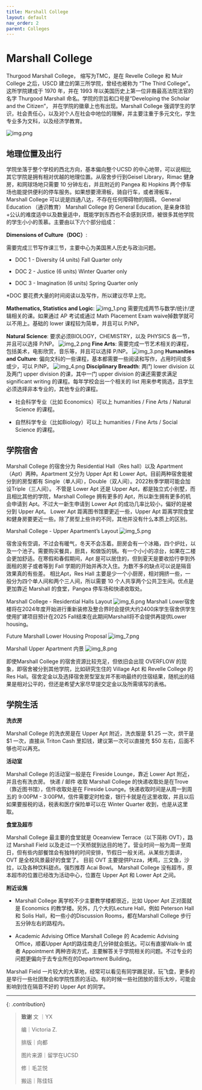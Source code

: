 ```yaml
---
title: Marshall College
layout: default
nav_order: 2
parent: Colleges
---
```


# Marshall College

Thurgood Marshall College， 缩写为TMC，是在 Revelle College 和 Muir College 之后，USCD 建立的第三所学院，曾经也被称为 “The
Third College”。这所学院建成于 1970 年，并在 1993 年以美国历史上第一位非裔最高法院法官的名字 Thurgood Marshall
命名。学院的宗旨和口号是“Developing the Scholar and the Citizen”， 并在学院的徽章上也有出现。Marshall College
强调学生的学识，社会责任心，以及对个人在社会中地位的理解，并主要注重于多元文化，学生专业多为文科，以及经济学教育。

![img.png](../../images/college_intros/img.png)

## 地理位置及出行

学院坐落于整个学校的西北方向，基本偏向整个UCSD 的中心地带，可以说相比其它学院是拥有相对优越的地理位置。从宿舍步行到Geisel
Library，Rimac 健身房，和网球场地只需要 10 分钟左右，并且附近的 Pangea 和 Hopkins
两个停车场也能提供便利的停车服务。如果想要滑滑板，骑自行车，或者滑板车，Marshall College 可以说是四通八达，不存在任何障碍物的阻碍。
General Education （通识教育）
Marshall College 的 General Education, 是亲身体验+公认的难度适中以及数量适中，既能学到东西也不会感到厌烦，被很多其他学院的学生小小的羡慕。主要由以下六个部分组成：

**Dimensions of Culture（DOC）**:

需要完成三节写作课三节，主要中心为美国黑人历史与政治问题。

- DOC 1 - Diversity (4 units) Fall Quarter only

- DOC 2 - Justice (6 units) Winter Quarter only

- DOC 3 - Imagination (6 units) Spring Quarter only

*DOC 要花费大量的时间阅读以及写作，所以建议尽早上完。

**Mathematics, Statistics and Logic**:
![img_1.png](../../images/college_intros/img_1.png)
需要完成两节与数学/统计/逻辑相关的课。如果通过 AP 考试或通过 Math Placement Exam waive掉数学就可以不用上。基础的 lower
课程较为简单，并且可以 P/NP。

**Natural Science**:
要求必须BIOLOGY，CHEMISTRY，以及 PHYSICS 各一节，并且可以选择 P/NP。
![img_2.png](../../images/college_intros/img_2.png)
**Fine Arts**:
需要完成一节艺术相关的课程，包括美术，电影欣赏，音乐等，并且可以选择 P/NP。
![img_3.png](../../images/college_intros/img_3.png)
**Humanities and Culture**:
偏向文科的一些课程，基本都需要一些阅读和写作，占用时间或多或少，可以 P/NP。
![img_4.png](../../images/college_intros/img_4.png)
**Disciplinary Breadth**:
两门 lower division 以及两门 upper division 的课，其中一门 upper division 的课还需要求满足 significant writing
的课程。每年学校会出一个相关的 list 用来参考挑选，且学生必须选择非本专业的，其他专业的课程。

- 社会科学专业（比如 Economics）可以上 humanities / Fine Arts / Natural Science 的课程。

- 自然科学专业（比如Biology）可以上 humanities / Fine Arts / Social Science 的课程。

## 学院宿舍

Marshall College 的宿舍分为 Residential Hall（Res hall）以及 Apartment（Apt）两种。Apartment 又分为 Upper Apt 和 Lower
Apt。目前两种宿舍能被分到的房型都有 Single（单人间），Double（双人间）。2022秋季学期可能会加设Triple（三人间）。
不管是 Lower Apt 还是 Upper Apt，都是独立式小别墅，而且相比其他的学院，Marshall College 拥有更多的 Apt，所以新生拥有更多的机会申请到
Apt。不过大一新生申请到 Lower Apt 的成功几率比较小，偏好的是被分到 Upper Apt。
Lower Apt 距离图书馆要更近一些，Upper Apt 距离学院食堂和健身房要更近一些。除了房型上些许的不同，其他并没有什么本质上的区别。

Marshall College - Upper Apartment’s Layout ![img_5.png](../../images/college_intros/img_5.png)

宿舍没有空调，不过会有暖气，冬天不会冻着。厨房会有一个冰箱，四个炉灶，以及一个池子。需要购买餐具，厨具，和做饭的锅。有一个小小的凉台，如果在二楼会更加舒适。在寒假和春假期间，Apt
是可以居住的，但到夏天是要收拾行李到外面租的房子或者等到 Fall 学期的开始并再次入住。为数不多的缺点可以说是隔音效果真的有些差。
相比Apt，Res Hall 主要是少一个小厨房，相对拥挤一些，一般分为四个单人间和两个三人间，所以需要 10 个人共享两个公共卫生间。优点是更加靠近
Marshall 的食堂，Pangea 停车场和快递收取处。

Marshall College - Residential Halls Layout ![img_6.png](../../images/college_intros/img_6.png)
Marshall Lower宿舍楼将在2024年度开始进行重新装修及整合界时会提供大约2400床学生宿舍供学生使用扩建项目预计在2025
Fall结束在此期间Marshall将不会提供再提供Lower housing。

Future Marshall Lower Housing Proposal ![img_7.png](../../images/college_intros/img_7.png)

Marshall Upper Apartment 内景 ![img_8.png](../../images/college_intros/img_8.png)

即使Marshall College 的宿舍资源比较充足，但依旧会出现 OVERFLOW 的现象，即宿舍被分到其他学院，比如研究生住的 Village Apt 和
Revelle College 的 Res Hall。宿舍定金以及选择宿舍房型室友并不影响最终的住宿结果，随机出的结果是相对公平的，但还是希望大家尽早提交定金以及所需填写的表格。

## 学院生活

**洗衣房**

Marshall College 的洗衣房是在 Upper Apt 附近，洗衣服是 $1.25 一次，烘干是 $1 一次，直接从 Triton Cash 里扣钱，建议第一次可以直接充
$50 左右，后面不够也可以再充。

**活动室**

Marshall College 的活动室一般是在 Fireside Lounge，靠近 Lower Apt 附近，并且也有洗衣房。
快递 / 邮件 收取
Marshall College 的快递收取处是在Trove（靠近图书馆），信件收取处是在 Fireside Lounge。快递收取时间是从周一到周五的 9:00PM -
3:00PM，信件需要定时检查，银行卡就是在这里收取，并且以后如果要报税的话，税表和医疗保险单可以在 Winter Quarter 收到，也是从这里取。

**食堂及超市**

Marshall College 最主要的食堂就是 Oceanview Terrace（以下简称 OVT），路过 Marshall Field
以及走过一个天桥就到达目的地了。营业时间一般为周一至周日，但有些内部餐馆会有独特的时间安排，节假日一般关闭。从某些方面讲，OVT
是全校风景最好的食堂了。
目前 OVT 主要提供Pizza，烤鸡，三文鱼，沙拉，以及各种饮料甜点。强烈推荐 Acai Bowl。
Marshall College 没有超市，原本超市的位置已经改为活动中心，位置在 Upper Apt 和 Lower Apt 之间。

**附近设施**

- Marshall College 离学校不少主要教学楼都很近，比如 Upper Apt 正对面就是 Economics 的教学楼。另外，几个大的Lecture Hall，例如
Peterson Hall 和 Solis Hall，和一些小的Discussion Rooms，都在Marshall College 步行五分钟左右的路程内。

- Academic Advising Office
Marshall College 的 Academic Advising Office，顺着Upper Apt的路往南走几分钟就会抵达。可以有直接Walk-In 或者 Appointment
两种咨询方式，主要解答关于学院相关的问题。不过专业的问题更偏向于去专业所在的Department Building。


Marshall Field
一片较大的大草地，经常可以看见有同学踢足球，玩飞盘，更多的是举行一些社团聚会和学院性质的活动。有的时候一些社团放的音乐太吵，可能会影响到住在隔音不好的
Upper Apt 的同学。

---
{: .contribution}
> **致谢**
> 文 ｜YX 
> 
> 编｜Victoria Z. 
> 
> 排版｜向都 
> 
> 图片来源｜留学在UCSD 
> 
> 修｜毛芷悦
>
> 搬运｜陈佳钰
